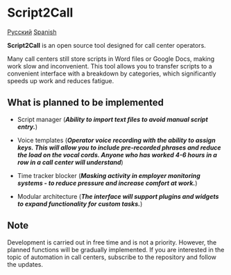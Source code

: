 # Script2Call

[Русский](./docs/README_RU.md) [Spanish](./docs/README_ES.md)

**Script2Call** is an open source tool designed for call center operators.

Many call centers still store scripts in Word files or Google Docs, making work slow and inconvenient. This tool allows you to transfer scripts to a convenient interface with a breakdown by categories, which significantly speeds up work and reduces fatigue.

## What is planned to be implemented

- Script manager
  (**_Ability to import text files to avoid manual script entry._**)

- Voice templates
  (**_Operator voice recording with the ability to assign keys. This will allow you to include pre-recorded phrases and reduce the load on the vocal cords. Anyone who has worked 4-6 hours in a row in a call center will understand_**)

- Time tracker blocker
  (**_Masking activity in employer monitoring systems - to reduce pressure and increase comfort at work._**)

- Modular architecture
  (**_The interface will support plugins and widgets to expand functionality for custom tasks._**)

## Note

Development is carried out in free time and is not a priority. However, the planned functions will be gradually implemented.
If you are interested in the topic of automation in call centers, subscribe to the repository and follow the updates.
